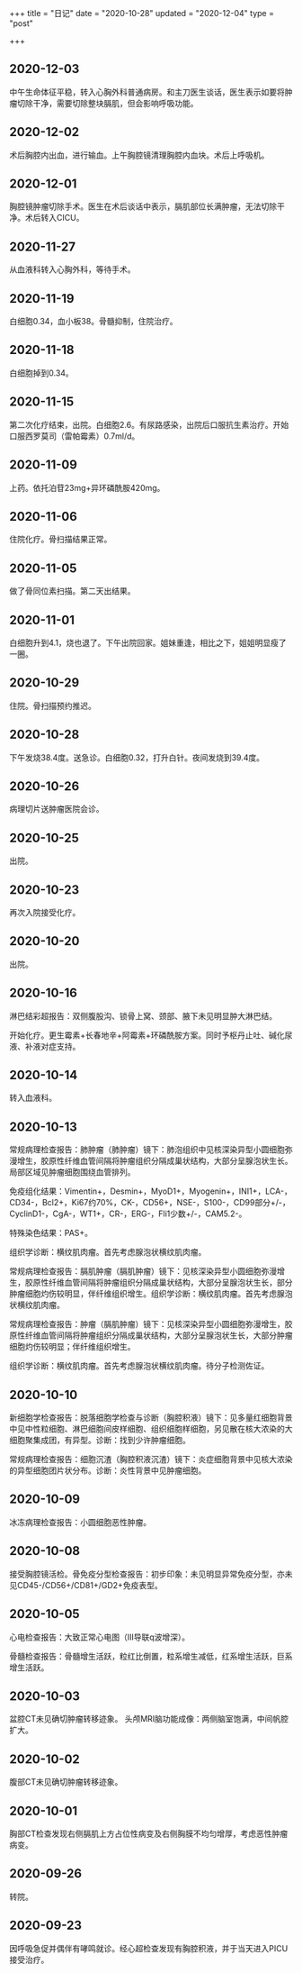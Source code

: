 +++
title = "日记"
date = "2020-10-28"
updated = "2020-12-04"
type = "post"

+++

## 2020-12-03

中午生命体征平稳，转入心胸外科普通病房。和主刀医生谈话，医生表示如要将肿瘤切除干净，需要切除整块膈肌，但会影响呼吸功能。

## 2020-12-02

术后胸腔内出血，进行输血。上午胸腔镜清理胸腔内血块。术后上呼吸机。

## 2020-12-01

胸腔镜肿瘤切除手术。医生在术后谈话中表示，膈肌部位长满肿瘤，无法切除干净。术后转入CICU。

## 2020-11-27

从血液科转入心胸外科，等待手术。

## 2020-11-19

白细胞0.34，血小板38。骨髓抑制，住院治疗。

## 2020-11-18

白细胞掉到0.34。

## 2020-11-15

第二次化疗结束，出院。白细胞2.6。有尿路感染，出院后口服抗生素治疗。开始口服西罗莫司（雷帕霉素）0.7ml/d。 

## 2020-11-09

上药。依托泊苷23mg+异环磷酰胺420mg。

## 2020-11-06

住院化疗。骨扫描结果正常。

## 2020-11-05

做了骨同位素扫描。第二天出结果。

## 2020-11-01

白细胞升到4.1，烧也退了。下午出院回家。姐妹重逢，相比之下，姐姐明显瘦了一圈。

## 2020-10-29

住院。骨扫描预约推迟。

## 2020-10-28

下午发烧38.4度。送急诊。白细胞0.32，打升白针。夜间发烧到39.4度。

## 2020-10-26

病理切片送肿瘤医院会诊。

## 2020-10-25

出院。

## 2020-10-23

再次入院接受化疗。

## 2020-10-20

出院。

## 2020-10-16 

淋巴结彩超报告：双侧腹股沟、锁骨上窝、颈部、腋下未见明显肿大淋巴结。

开始化疗。更生霉素+长春地辛+阿霉素+环磷酰胺方案。同时予枢丹止吐、碱化尿液、补液对症支持。

## 2020-10-14

转入血液科。

## 2020-10-13 

常规病理检查报告：肺肿瘤（肺肿瘤）镜下：肺泡组织中见核深染异型小圆细胞弥漫增生，胶原性纤维血管间隔将肿瘤组织分隔成巢状结构，大部分呈腺泡状生长。局部区域见肿瘤细胞围绕血管排列。

免疫组化结果：Vimentin+，Desmin+，MyoD1+，Myogenin+，INI1+，LCA-，CD34-，Bcl2+，Ki67约70%，CK-，CD56+，NSE-，S100-，CD99部分+/-，CyclinD1-，CgA-，WT1+，CR-，ERG-，Fli1少数+/-，CAM5.2-。

特殊染色结果：PAS+。

组织学诊断：横纹肌肉瘤。首先考虑腺泡状横纹肌肉瘤。

常规病理检查报告：膈肌肿瘤（膈肌肿瘤）镜下：见核深染异型小圆细胞弥漫增生，胶原性纤维血管间隔将肿瘤组织分隔成巢状结构，大部分呈腺泡状生长，部分肿瘤细胞灼伤较明显，伴纤维组织增生。组织学诊断：横纹肌肉瘤。首先考虑腺泡状横纹肌肉瘤。

常规病理检查报告：肿瘤（膈肌肿瘤）镜下：见核深染异型小圆细胞弥漫增生，胶原性纤维血管间隔将肿瘤组织分隔成巢状结构，大部分呈腺泡状生长，大部分肿瘤细胞灼伤较明显；伴纤维组织增生。 

组织学诊断：横纹肌肉瘤。首先考虑腺泡状横纹肌肉瘤。待分子检测佐证。

## 2020-10-10 

新细胞学检查报告：脱落细胞学检查与诊断（胸腔积液）镜下：见多量红细胞背景中见中性粒细胞、淋巴细胞间皮样细胞、组织细胞样细胞，另见散在核大浓染的大细胞聚集成团，有异型。诊断：找到少许肿瘤细胞。

常规病理检查报告：细胞沉渣（胸腔积液沉渣）镜下：炎症细胞背景中见核大浓染的异型细胞团片状分布。诊断：炎性背景中见肿瘤细胞。

## 2020-10-09 

冰冻病理检查报告：小圆细胞恶性肿瘤。

## 2020-10-08

接受胸腔镜活检。骨免疫分型检查报告：初步印象：未见明显异常免疫分型，亦未见CD45-/CD56+/CD81+/GD2+免疫表型。

## 2020-10-05

心电检查报告：大致正常心电图（III导联q波增深）。

骨髓检查报告：骨髓增生活跃，粒红比倒置，粒系增生减低，红系增生活跃，巨系增生活跃。

## 2020-10-03

盆腔CT未见确切肿瘤转移迹象。 头颅MRI脑功能成像：两侧脑室饱满，中间帆腔扩大。

## 2020-10-02

腹部CT未见确切肿瘤转移迹象。

## 2020-10-01

胸部CT检查发现右侧膈肌上方占位性病变及右侧胸膜不均匀增厚，考虑恶性肿瘤病变。

## 2020-09-26

转院。

## 2020-09-23

因呼吸急促并偶伴有哮鸣就诊。经心超检查发现有胸腔积液，并于当天进入PICU接受治疗。

